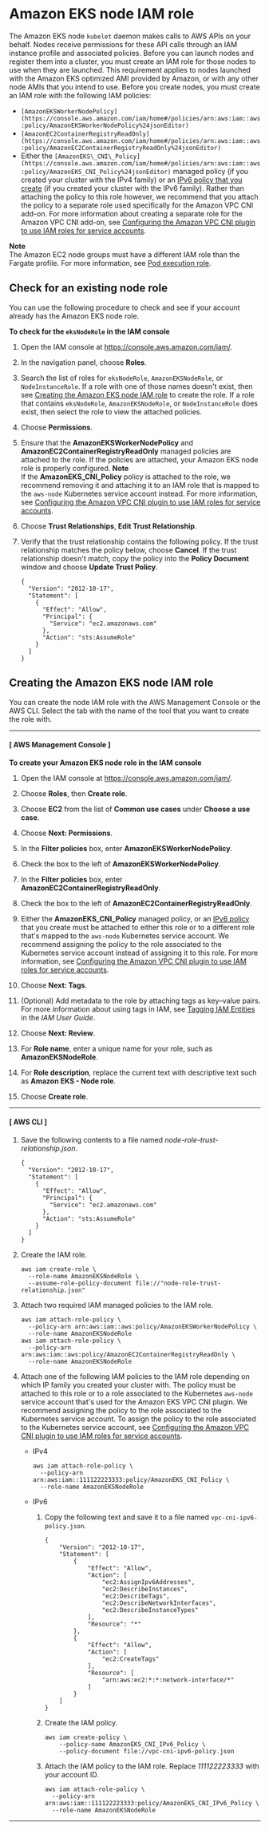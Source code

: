 # Amazon EKS node IAM role<a name="create-node-role"></a>

The Amazon EKS node `kubelet` daemon makes calls to AWS APIs on your behalf\. Nodes receive permissions for these API calls through an IAM instance profile and associated policies\. Before you can launch nodes and register them into a cluster, you must create an IAM role for those nodes to use when they are launched\. This requirement applies to nodes launched with the Amazon EKS optimized AMI provided by Amazon, or with any other node AMIs that you intend to use\. Before you create nodes, you must create an IAM role with the following IAM policies:
+ `[AmazonEKSWorkerNodePolicy](https://console.aws.amazon.com/iam/home#/policies/arn:aws:iam::aws:policy/AmazonEKSWorkerNodePolicy%24jsonEditor)`
+ `[AmazonEC2ContainerRegistryReadOnly](https://console.aws.amazon.com/iam/home#/policies/arn:aws:iam::aws:policy/AmazonEC2ContainerRegistryReadOnly%24jsonEditor)`
+ Either the `[AmazonEKS\_CNI\_Policy](https://console.aws.amazon.com/iam/home#/policies/arn:aws:iam::aws:policy/AmazonEKS_CNI_Policy%24jsonEditor)` managed policy \(if you created your cluster with the IPv4 family\) or an [IPv6 policy that you create](cni-iam-role.md#cni-iam-role-create-ipv6-policy) \(if you created your cluster with the IPv6 family\)\. Rather than attaching the policy to this role however, we recommend that you attach the policy to a separate role used specifically for the Amazon VPC CNI add\-on\. For more information about creating a separate role for the Amazon VPC CNI add\-on, see [Configuring the Amazon VPC CNI plugin to use IAM roles for service accounts](cni-iam-role.md)\.

**Note**  
The Amazon EC2 node groups must have a different IAM role than the Fargate profile\. For more information, see [Pod execution role](pod-execution-role.md)\.

## Check for an existing node role<a name="check-worker-node-role"></a>

You can use the following procedure to check and see if your account already has the Amazon EKS node role\.<a name="procedure_check_worker_node_role"></a>

**To check for the `eksNodeRole` in the IAM console**

1. Open the IAM console at [https://console\.aws\.amazon\.com/iam/](https://console.aws.amazon.com/iam/)\.

1. In the navigation panel, choose **Roles**\. 

1. Search the list of roles for `eksNodeRole`, `AmazonEKSNodeRole`, or `NodeInstanceRole`\. If a role with one of those names doesn't exist, then see [Creating the Amazon EKS node IAM role](#create-worker-node-role) to create the role\. If a role that contains `eksNodeRole`, `AmazonEKSNodeRole`, or `NodeInstanceRole` does exist, then select the role to view the attached policies\.

1. Choose **Permissions**\.

1. Ensure that the **AmazonEKSWorkerNodePolicy** and **AmazonEC2ContainerRegistryReadOnly** managed policies are attached to the role\. If the policies are attached, your Amazon EKS node role is properly configured\.
**Note**  
If the **AmazonEKS\_CNI\_Policy** policy is attached to the role, we recommend removing it and attaching it to an IAM role that is mapped to the `aws-node` Kubernetes service account instead\. For more information, see [Configuring the Amazon VPC CNI plugin to use IAM roles for service accounts](cni-iam-role.md)\.

1. Choose **Trust Relationships**, **Edit Trust Relationship**\.

1. Verify that the trust relationship contains the following policy\. If the trust relationship matches the policy below, choose **Cancel**\. If the trust relationship doesn't match, copy the policy into the **Policy Document** window and choose **Update Trust Policy**\.

   ```
   {
     "Version": "2012-10-17",
     "Statement": [
       {
         "Effect": "Allow",
         "Principal": {
           "Service": "ec2.amazonaws.com"
         },
         "Action": "sts:AssumeRole"
       }
     ]
   }
   ```

## Creating the Amazon EKS node IAM role<a name="create-worker-node-role"></a>

You can create the node IAM role with the AWS Management Console or the AWS CLI\. Select the tab with the name of the tool that you want to create the role with\.

------
#### [ AWS Management Console ]<a name="create-node-role-console"></a>

**To create your Amazon EKS node role in the IAM console**

1. Open the IAM console at [https://console\.aws\.amazon\.com/iam/](https://console.aws.amazon.com/iam/)\.

1. Choose **Roles**, then **Create role**\.

1. Choose **EC2** from the list of **Common use cases** under **Choose a use case**\.

1. Choose **Next: Permissions**\.

1. In the **Filter policies** box, enter **AmazonEKSWorkerNodePolicy**\.

1. Check the box to the left of **AmazonEKSWorkerNodePolicy**\.

1. In the **Filter policies** box, enter **AmazonEC2ContainerRegistryReadOnly**\.

1. Check the box to the left of **AmazonEC2ContainerRegistryReadOnly**\.

1. Either the **AmazonEKS\_CNI\_Policy** managed policy, or an [IPv6 policy](cni-iam-role.md#cni-iam-role-create-ipv6-policy) that you create must be attached to either this role or to a different role that's mapped to the `aws-node` Kubernetes service account\. We recommend assigning the policy to the role associated to the Kubernetes service account instead of assigning it to this role\. For more information, see [Configuring the Amazon VPC CNI plugin to use IAM roles for service accounts](cni-iam-role.md)\.

1. Choose **Next: Tags**\.

1. \(Optional\) Add metadata to the role by attaching tags as key–value pairs\. For more information about using tags in IAM, see [Tagging IAM Entities](https://docs.aws.amazon.com/IAM/latest/UserGuide/id_tags.html) in the *IAM User Guide*\. 

1. Choose **Next: Review**\.

1. For **Role name**, enter a unique name for your role, such as **AmazonEKSNodeRole**\.

1. For **Role description**, replace the current text with descriptive text such as **Amazon EKS \- Node role**\.

1. Choose **Create role**\.

------
#### [ AWS CLI ]

1. Save the following contents to a file named *node\-role\-trust\-relationship\.json*\.

   ```
   {
     "Version": "2012-10-17",
     "Statement": [
       {
         "Effect": "Allow",
         "Principal": {
           "Service": "ec2.amazonaws.com"
         },
         "Action": "sts:AssumeRole"
       }
     ]
   }
   ```

1. Create the IAM role\.

   ```
   aws iam create-role \
     --role-name AmazonEKSNodeRole \
     --assume-role-policy-document file://"node-role-trust-relationship.json"
   ```

1. Attach two required IAM managed policies to the IAM role\.

   ```
   aws iam attach-role-policy \
     --policy-arn arn:aws:iam::aws:policy/AmazonEKSWorkerNodePolicy \
     --role-name AmazonEKSNodeRole
   aws iam attach-role-policy \
     --policy-arn arn:aws:iam::aws:policy/AmazonEC2ContainerRegistryReadOnly \
     --role-name AmazonEKSNodeRole
   ```

1. Attach one of the following IAM policies to the IAM role depending on which IP family you created your cluster with\. The policy must be attached to this role or to a role associated to the Kubernetes `aws-node` service account that's used for the Amazon EKS VPC CNI plugin\. We recommend assigning the policy to the role associated to the Kubernetes service account\. To assign the policy to the role associated to the Kubernetes service account, see [Configuring the Amazon VPC CNI plugin to use IAM roles for service accounts](cni-iam-role.md)\.
   + IPv4

     ```
     aws iam attach-role-policy \
       --policy-arn arn:aws:iam::111122223333:policy/AmazonEKS_CNI_Policy \
       --role-name AmazonEKSNodeRole
     ```
   + IPv6

     1. Copy the following text and save it to a file named `vpc-cni-ipv6-policy.json`\.

        ```
        {
            "Version": "2012-10-17",
            "Statement": [
                {
                    "Effect": "Allow",
                    "Action": [
                        "ec2:AssignIpv6Addresses",
                        "ec2:DescribeInstances",
                        "ec2:DescribeTags",
                        "ec2:DescribeNetworkInterfaces",
                        "ec2:DescribeInstanceTypes"
                    ],
                    "Resource": "*"
                },
                {
                    "Effect": "Allow",
                    "Action": [
                        "ec2:CreateTags"
                    ],
                    "Resource": [
                        "arn:aws:ec2:*:*:network-interface/*"
                    ]
                }
            ]
        }
        ```

     1. Create the IAM policy\.

        ```
        aws iam create-policy \
            --policy-name AmazonEKS_CNI_IPv6_Policy \
            --policy-document file://vpc-cni-ipv6-policy.json
        ```

     1. Attach the IAM policy to the IAM role\. Replace *111122223333* with your account ID\.

        ```
        aws iam attach-role-policy \
          --policy-arn arn:aws:iam::111122223333:policy/AmazonEKS_CNI_IPv6_Policy \
          --role-name AmazonEKSNodeRole
        ```

------